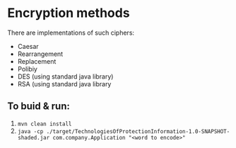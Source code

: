 # Encryption methods
There are implementations of such ciphers:
  * Caesar
  * Rearrangement
  * Replacement
  * Polibiy
  * DES (using standard java library)
  * RSA (using standard java library
##  To buid & run:
1. `mvn clean install`
1. `java -cp ./target/TechnologiesOfProtectionInformation-1.0-SNAPSHOT-shaded.jar com.company.Application "<word to encode>"`
